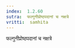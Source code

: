```yaml
---
index:  1.2.60
sutra:  फल्गुनीप्रोष्ठपदानां च नक्षत्रे
vritti:  samhita 
---
```


फल्गुनीप्रोष्ठपदानां च नक्षत्रे

